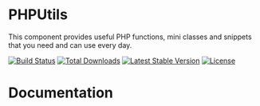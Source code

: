 # PHPUtils

This component provides useful PHP functions, mini classes and snippets that you need and can use every day.

[![Build Status](https://travis-ci.org/aierui/PHPUtils.svg?branch=master)](https://travis-ci.org/aierui/PHPUtils)
[![Total Downloads](https://poser.pugx.org/Aierui/PHPUtils/downloads)](https://packagist.org/packages/aierui/PHPUtils)
[![Latest Stable Version](https://poser.pugx.org/Aierui/PHPUtils/v/stable?format=flat)](https://packagist.org/packages/aierui/PHPUtils) 
[![License](https://poser.pugx.org/Aierui/PHPUtils/license?format=flat)](https://github.com/aierui/PHPUtils/blob/master/LICENSE)



# Documentation

